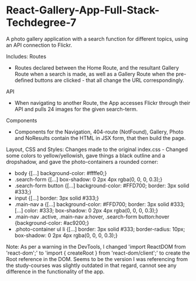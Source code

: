 # React-Gallery-App-Full-Stack-Techdegree-7
 A photo gallery application with a search function for different topics, using an API connection to Flickr.

Includes: 
Routes
- Routes declared between the Home Route, and the resultant Gallery Route when a search is made, as well as a Gallery Route when the pre-defined buttons are clicked - that all change the URL correspondingly.

API
- When navigating to another Route, the App accesses Flickr through their API and pulls 24 images for the given search-term.

Components
- Components for the Navigation, 404-route (NotFound), Gallery, Photo and NoResults contain the HTML in JSX form, that then build the page.

Layout, CSS and Styles: 
 Changes made to the original index.css - Changed some colors to yellow/yellowish, gave things a black outline and a dropshadow, and gave the photo-containers a rounded corner:
- body {[...] background-color: #ffffe0;}
- .search-form {[...] box-shadow: 0 2px 4px rgba(0, 0, 0, 0.3);}
- .search-form button {[...] background-color: #FFD700; border: 3px solid #333;}
- input {[...] border: 3px solid #333;}
- .main-nav a {[...] background-color: #FFD700; border: 3px solid #333; [...] color: #333; box-shadow: 0 2px 4px rgba(0, 0, 0, 0.3);}
- .main-nav .active, .main-nav a:hover, .search-form button:hover {background-color: #ac9200;}
- .photo-container ul li {[...] border: 3px solid #333; border-radius: 10px; box-shadow: 0 2px 4px rgba(0, 0, 0, 0.3);}

Note: As per a warning in the DevTools, I changed 'import ReactDOM from 'react-dom';' to 'import { createRoot } from 'react-dom/client';' to create the Root reference in the DOM. Seems to be the version I was referencing from the study-courses was slightly outdated in that regard, cannot see any difference in the functionality of the app.